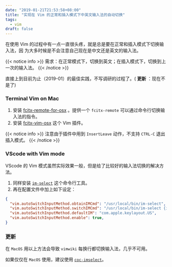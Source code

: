 ```yaml
---
date: "2019-01-21T21:53:58+08:00"
title: "实现在 Vim 的正常和插入模式下中英文输入法的自动切换"
tags:
  - vim
draft: false
---
```


在使用 Vim 的过程中有一点一直很头疼，就是总是要在正常和插入模式下切换输入法，因
为大多时候是不会注意自己现在是中文还是英文的输入法。

<!--more-->

{{< notice info >}}
需求：在正常模式下，切换到英文；在插入模式下，切换到上一次的输入法。
{{< /notice >}}

直接上到目前为止（2019-01）的最佳实践，不写调研的过程了。( **更新** ：现在不是了)

### Terminal Vim on Mac

1. 安装
   [fcitx-remote-for-osx](https://github.com/CodeFalling/fcitx-remote-for-osx)
   。提供一个 `fcitx-remote` 可以通过命令行切换输入法的指令。
2. 安装 [fcitx-vim-osx](https://github.com/CodeFalling/fcitx-vim-osx) 这个 Vim 插件。

{{< notice info >}}
注意由于插件中用到 `InsertLeave` 动作，不支持 `CTRL-C` 退出插入模式。
{{< /notice >}}

### VScode with Vim mode

VScode 的 Vim 模式虽然实际效果一般，但是给了比较好的输入法切换的解决方法。

1. 同样安装 [`im-select`](https://github.com/daipeihust/im-select) 这个命令行工具。
2. 再在配置文件中加上如下设定：

```json
{
  "vim.autoSwitchInputMethod.obtainIMCmd": "/usr/local/bin/im-select",
  "vim.autoSwitchInputMethod.switchIMCmd": "/usr/local/bin/im-select {im}",
  "vim.autoSwitchInputMethod.defaultIM": "com.apple.keylayout.US",
  "vim.autoSwitchInputMethod.enable": true,
}
```

### 更新

在 `MacOS` 用以上方法会导致 `vimwiki` 每换行都切换输入法，几乎不可用。

如果仅仅在 `MacOS` 使用，建议使用
[`coc-imselect`](https://github.com/neoclide/coc-imselect)。
